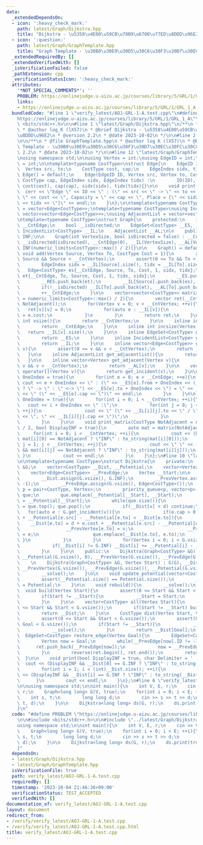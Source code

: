 ```yaml
---
data:
  _extendedDependsOn:
  - icon: ':heavy_check_mark:'
    path: latest/Graph/Dijkstra.hpp
    title: "Dijkstra - \u5358\u4E00\u59CB\u70B9\u6700\u77ED\u8DDD\u96E2"
  - icon: ':question:'
    path: latest/Graph/GraphTemplate.hpp
    title: "Graph Template - \u30B0\u30E9\u30D5\u30C6\u30F3\u30D7\u30EC\u30FC\u30C8"
  _extendedRequiredBy: []
  _extendedVerifiedWith: []
  _isVerificationFailed: false
  _pathExtension: cpp
  _verificationStatusIcon: ':heavy_check_mark:'
  attributes:
    '*NOT_SPECIAL_COMMENTS*': ''
    PROBLEM: https://onlinejudge.u-aizu.ac.jp/courses/library/5/GRL/1/GRL_1_A
    links:
    - https://onlinejudge.u-aizu.ac.jp/courses/library/5/GRL/1/GRL_1_A
  bundledCode: "#line 1 \"verify_latest/AOJ-GRL-1-A.test.cpp\"\n#define PROBLEM \"\
    https://onlinejudge.u-aizu.ac.jp/courses/library/5/GRL/1/GRL_1_A\"\n\n#include\
    \ <bits/stdc++.h>\n\n#line 1 \"latest/Graph/Dijkstra.hpp\"\n/**\n * @file Dijkstra.hpp\n\
    \ * @author log_K (lX57)\n * @brief Dijkstra - \u5358\u4E00\u59CB\u70B9\u6700\u77ED\
    \u8DDD\u96E2\n * @version 2.2\n * @date 2023-10-02\n */\n\n#line 2 \"latest/Graph/GraphTemplate.hpp\"\
    \n\n/**\n * @file GraphTemplate.hpp\n * @author log K (lX57)\n * @brief Graph\
    \ Template - \u30B0\u30E9\u30D5\u30C6\u30F3\u30D7\u30EC\u30FC\u30C8\n * @version\
    \ 2.2\n * @date 2023-10-02\n */\n\n#line 12 \"latest/Graph/GraphTemplate.hpp\"\
    \nusing namespace std;\n\nusing Vertex = int;\nusing EdgeID = int;\nusing EdgeIndex\
    \ = int;\n\ntemplate<typename CostType>\nstruct Edge{\n    EdgeID ID{-1};\n  \
    \  Vertex src, to;\n    CostType cost, cap;\n    EdgeIndex sidx, tidx;\n\n   \
    \ Edge() = default;\n    Edge(EdgeID ID, Vertex src, Vertex to, CostType cost,\
    \ CostType cap, EdgeIndex sidx, EdgeIndex tidx) :\n        ID(ID), src(src), to(to),\
    \ cost(cost), cap(cap), sidx(sidx), tidx(tidx){}\n\n    void print(){\n      \
    \  cerr << \"Edge \" << ID << \" : (\" << src << \" -> \" << to << \"), Cost =\
    \ \" << cost << \", Capacity = \" << cap << \", Place = [\" << sidx << \", \"\
    \ << tidx << \"]\" << endl;\n    }\n};\n\ntemplate<typename CostType>\nusing EdgeSet\
    \ = vector<Edge<CostType>>;\ntemplate<typename CostType>\nusing IncidentList =\
    \ vector<vector<Edge<CostType>>>;\nusing AdjacentList = vector<vector<Vertex>>;\n\
    \ntemplate<typename CostType>\nstruct Graph{\n    protected:\n    int __CntVertex,\
    \ __CntEdge;\n    bool __isDirected;\n    EdgeSet<CostType> __ES, __RES;\n   \
    \ IncidentList<CostType> __IL;\n    AdjacentList __AL;\n\n    public:\n    CostType\
    \ INF;\n\n    Graph(int VertexSize, bool isDirected = false) : __CntVertex(VertexSize),\
    \ __isDirected(isDirected), __CntEdge(0), __IL(VertexSize), __AL(VertexSize),\
    \ INF(numeric_limits<CostType>::max() / 2){}\n\n    Graph() = default;\n\n   \
    \ void add(Vertex Source, Vertex To, CostType Cost = 1){\n        assert(0 <=\
    \ Source && Source < __CntVertex);\n        assert(0 <= To && To < __CntVertex);\n\
    \        EdgeIndex sidx = __IL[Source].size(), tidx = __IL[To].size();\n     \
    \   Edge<CostType> es{__CntEdge, Source, To, Cost, 1, sidx, tidx};\n        Edge<CostType>\
    \ et{__CntEdge, To, Source, Cost, 1, tidx, sidx};\n        __ES.push_back(es);\n\
    \        __RES.push_back(et);\n        __IL[Source].push_back(es), __AL[Source].push_back(To);\n\
    \        if(!__isDirected) __IL[To].push_back(et), __AL[To].push_back(Source);\n\
    \        ++__CntEdge;\n    }\n\n    vector<vector<CostType>> matrix(CostType NotAdjacent\
    \ = numeric_limits<CostType>::max() / 2){\n        vector ret(__CntVertex, vector(__CntVertex,\
    \ NotAdjacent));\n        for(Vertex v = 0; v < __CntVertex; ++v){\n         \
    \   ret[v][v] = 0;\n            for(auto e : __IL[v]){\n                ret[v][e.to]\
    \ = e.cost;\n            }\n        }\n        return ret;\n    }\n\n    inline\
    \ int vsize(){\n        return __CntVertex;\n    }\n\n    inline int esize(){\n\
    \        return __CntEdge;\n    }\n\n    inline int incsize(Vertex v){\n     \
    \   return __IL[v].size();\n    }\n\n    inline EdgeSet<CostType> get_edgeset(){\n\
    \        return __ES;\n    }\n\n    inline IncidentList<CostType> get_incidentlist(){\n\
    \        return __IL;\n    }\n\n    inline vector<Edge<CostType>> get_incident(Vertex\
    \ v){\n        assert(0 <= v && v < __CntVertex);\n        return __IL[v];\n \
    \   }\n\n    inline AdjacentList get_adjacentlist(){\n        return __AL;\n \
    \   }\n\n    inline vector<Vertex> get_adjacent(Vertex v){\n        assert(0 <=\
    \ v && v < __CntVertex);\n        return __AL[v];\n    }\n\n    vector<Edge<CostType>>\
    \ operator[](Vertex v){\n        return get_incident(v);\n    }\n\n    void print_edgeset(bool\
    \ OneIndex = true){\n        for(int e = 0; e < __CntEdge; ++e){\n           \
    \ cout << e + OneIndex << \" : (\" << __ES[e].from + OneIndex << (__isDirected\
    \ ? \" -> \" : \" <-> \") << __ES[e].to + OneIndex << \") = \" << __ES[e].cost\
    \ << \" (\" << __ES[e].cap << \")\" << endl;\n        }\n    }\n\n    void print_incidentlist(bool\
    \ OneIndex = true){\n        for(int i = 0; i < __CntVertex; ++i){\n         \
    \   cout << i + OneIndex << \" :\";\n            for(int j = 0; j < __IL[i].size();\
    \ ++j){\n                cout << \" (\" << __IL[i][j].to << \" / \" << __IL[i][j].cost\
    \ << \", \" << __IL[i][j].cap << \")\";\n            }\n            cout << endl;\n\
    \        }\n    }\n\n    void print_matrix(CostType NotAdjacent = numeric_limits<CostType>::max()\
    \ / 2, bool DisplayINF = true){\n        auto mat = matrix(NotAdjacent);\n   \
    \     for(int i = 0; i < __CntVertex; ++i){\n            cout << (DisplayINF &&\
    \ mat[i][0] == NotAdjacent ? \"INF\" : to_string(mat[i][0]));\n            for(int\
    \ j = 1; j < __CntVertex; ++j){\n                cout << \" \" << (DisplayINF\
    \ && mat[i][j] == NotAdjacent ? \"INF\" : to_string(mat[i][j]));\n           \
    \ }\n            cout << endl;\n        }\n    }\n};\n#line 10 \"latest/Graph/Dijkstra.hpp\"\
    \n\ntemplate<typename CostType>\nstruct Dijkstra{\n    private:\n    Graph<CostType>\
    \ &G;\n    vector<CostType> __Dist, __Potential;\n    vector<Vertex> __PrevVertex;\n\
    \    vector<Edge<CostType>> __PrevEdge;\n    Vertex __Start;\n\n    void __solve(){\n\
    \        __Dist.assign(G.vsize(), G.INF);\n        __PrevVertex.assign(G.vsize(),\
    \ -1);\n        __PrevEdge.assign(G.vsize(), Edge<CostType>());\n        using\
    \ p = pair<CostType, Vertex>;\n        priority_queue<p, vector<p>, greater<p>>\
    \ que;\n        que.emplace(__Potential[__Start], __Start);\n        __Dist[__Start]\
    \ = __Potential[__Start];\n        while(que.size()){\n            auto [d, v]\
    \ = que.top(); que.pop();\n            if(__Dist[v] < d) continue;\n         \
    \   for(auto e : G.get_incident(v)){\n                if(e.cap > 0 && d + e.cost\
    \ + __Potential[e.src] - __Potential[e.to] < __Dist[e.to]){\n                \
    \    __Dist[e.to] = d + e.cost + __Potential[e.src] - __Potential[e.to];\n   \
    \                 __PrevVertex[e.to] = v;\n                    __PrevEdge[e.to]\
    \ = e;\n                    que.emplace(__Dist[e.to], e.to);\n               \
    \ }\n            }\n        }\n        for(Vertex i = 0; i < G.vsize(); ++i){\n\
    \            if(__Dist[i] != G.INF) __Dist[i] += __Potential[i] - __Potential[__Start];\n\
    \        }\n    }\n\n    public:\n    Dijkstra(Graph<CostType> &G) : G(G), __Dist(G.vsize()),\
    \ __Potential(G.vsize(), 0), __PrevVertex(G.vsize()), __PrevEdge(G.vsize()), __Start(-1){}\n\
    \    \n    Dijkstra(Graph<CostType> &G, Vertex Start) : G(G), __Dist(G.vsize()),\
    \ __PrevVertex(G.vsize()), __PrevEdge(G.vsize()), __Potential(G.vsize(), 0), __Start(Start){\n\
    \        __solve();\n    }\n\n    void update_potential(vector<CostType> Potential){\n\
    \        assert(__Potential.size() == Potential.size());\n        __Potential\
    \ = Potential;\n    }\n\n    void rebuild(){\n        __solve();\n    }\n\n  \
    \  void build(Vertex Start){\n        assert(0 <= Start && Start < G.vsize());\n\
    \        if(Start != __Start){\n            __Start = Start;\n            __solve();\n\
    \        }\n    }\n\n    vector<CostType> all(Vertex Start){\n        assert(0\
    \ <= Start && Start < G.vsize());\n        if(Start != __Start) build(Start);\n\
    \        return __Dist;\n    }\n\n    CostType dist(Vertex Start, Vertex Goal){\n\
    \        assert(0 <= Start && Start < G.vsize());\n        assert(0 <= Goal &&\
    \ Goal < G.vsize());\n        if(Start != __Start){\n            __Start = Start;\n\
    \            __solve();\n        }\n        return __Dist[Goal];\n    }\n\n  \
    \  EdgeSet<CostType> restore_edge(Vertex Goal){\n        EdgeSet<CostType> ret;\n\
    \        Vertex now = Goal;\n        while(__PrevEdge[now].ID != -1){\n      \
    \      ret.push_back(__PrevEdge[now]);\n            now = __PrevEdge[now].src;\n\
    \        }\n        reverse(ret.begin(), ret.end());\n        return ret;\n  \
    \  }\n\n    void print(bool DisplayINF = true, char Delimiter = ' '){\n      \
    \  cout << (DisplayINF && __Dist[0] == G.INF ? \"INF\" : to_string(__Dist[0]));\n\
    \        for(int i = 1; i < (int)__Dist.size(); ++i){\n            cout << Delimiter\
    \ << (DisplayINF && __Dist[i] == G.INF ? \"INF\" : to_string(__Dist[i]));\n  \
    \      }\n        cout << endl;\n    }\n};\n#line 6 \"verify_latest/AOJ-GRL-1-A.test.cpp\"\
    \n\nusing namespace std;\n\nint main(){\n    int V, E, r;\n    cin >> V >> E >>\
    \ r;\n    Graph<long long> G(V, true);\n    for(int i = 0; i < E; ++i){\n    \
    \    int s, t;\n        long long d;\n        cin >> s >> t >> d;\n        G.add(s,\
    \ t, d);\n    }\n\n    Dijkstra<long long> ds(G, r);\n    ds.print(true, '\\n');\n\
    }\n"
  code: "#define PROBLEM \"https://onlinejudge.u-aizu.ac.jp/courses/library/5/GRL/1/GRL_1_A\"\
    \n\n#include <bits/stdc++.h>\n\n#include \"../latest/Graph/Dijkstra.hpp\"\n\n\
    using namespace std;\n\nint main(){\n    int V, E, r;\n    cin >> V >> E >> r;\n\
    \    Graph<long long> G(V, true);\n    for(int i = 0; i < E; ++i){\n        int\
    \ s, t;\n        long long d;\n        cin >> s >> t >> d;\n        G.add(s, t,\
    \ d);\n    }\n\n    Dijkstra<long long> ds(G, r);\n    ds.print(true, '\\n');\n\
    }"
  dependsOn:
  - latest/Graph/Dijkstra.hpp
  - latest/Graph/GraphTemplate.hpp
  isVerificationFile: true
  path: verify_latest/AOJ-GRL-1-A.test.cpp
  requiredBy: []
  timestamp: '2023-10-04 21:46:36+09:00'
  verificationStatus: TEST_ACCEPTED
  verifiedWith: []
documentation_of: verify_latest/AOJ-GRL-1-A.test.cpp
layout: document
redirect_from:
- /verify/verify_latest/AOJ-GRL-1-A.test.cpp
- /verify/verify_latest/AOJ-GRL-1-A.test.cpp.html
title: verify_latest/AOJ-GRL-1-A.test.cpp
---
```

